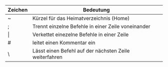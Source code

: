 |Zeichen|Bedeutung|
---|---|
|~|Kürzel für das Heimatverzeichnis (Home) |
|;|Trennt einzelne Befehle in einer Zeile voneinander
| \| |Verkettet einezelne Befehle in einer Zeile|
|#|leitet einen Kommentar ein|
|\ |Lässt einen Befehl auf der nächsten Zeile weiterfahren|